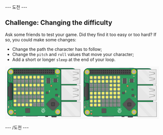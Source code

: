 \--- 도전 \---

## Challenge: Changing the difficulty

Ask some friends to test your game. Did they find it too easy or too hard? If so, you could make some changes:

+ Change the path the character has to follow;
+ Change the `pitch` and `roll` values that move your character;
+ Add a short or longer `sleep` at the end of your loop.

![스크린샷](images/tightrope-difficulty.png)

\--- /도전 \---